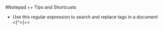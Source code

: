 #Notepad ++ Tips and Shortcusts

* Use this regular expression to search and replace tags in a document <[^>]+>
